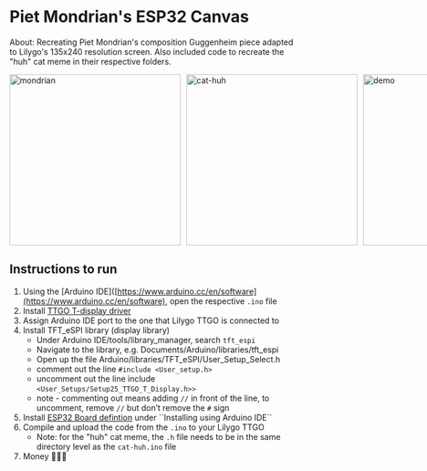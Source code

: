 # Piet Mondrian's ESP32 Canvas
About: Recreating Piet Mondrian's composition Guggenheim piece adapted to Lilygo's 135x240 resolution screen. Also included code to recreate the "huh" cat meme in their respective folders. 
<div style="display: flex;">
    <img src="media/piet-mondrian-video.gif" alt="mondrian" width="300" style="margin-right: 10px;"/>
    <img src="media/cat-huh.gif" alt="cat-huh" width="300" style="margin-right: 10px;"/> 
    <img src="media/hanging-demo.gif" alt="demo" width="300" />
</div>

## Instructions to run
1) Using the [Arduino IDE]([https://www.arduino.cc/en/software](https://www.arduino.cc/en/software), open the respective ``.ino`` file
2) Install [TTGO T-display driver]([https://github.com/Xinyuan-LilyGO/TTGO-T-Display](https://github.com/Xinyuan-LilyGO/TTGO-T-Display))
3) Assign Arduino IDE port to the one that Lilygo TTGO is connected to
4) Install TFT_eSPI library (display library)
	- Under Arduino IDE/tools/library_manager, search ``tft_espi``
	- Navigate to the library, e.g. Documents/Arduino/libraries/tft_espi
	- Open up the file Arduino/libraries/TFT_eSPI/User_Setup_Select.h
	- comment out the line ``#include <User_setup.h>``
	- uncomment out the line include ``<User_Setups/Setup25_TTGO_T_Display.h>>``
	- note - commenting out means adding ``//`` in front of the line, to uncomment, remove ``//`` but don’t remove the ``#`` sign
5) Install [ESP32 Board defintion]([https://docs.espressif.com/projects/arduino-esp32/en/latest/installing.html](https://docs.espressif.com/projects/arduino-esp32/en/latest/installing.html)) under ``Installing using Arduino IDE``
6) Compile and upload the code from the ``.ino`` to your Lilygo TTGO
	- Note: for the "huh" cat meme, the ``.h`` file needs to be in the same directory level as the ``cat-huh.ino`` file
7) Money 💸💸💸
